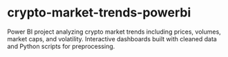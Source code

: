 # crypto-market-trends-powerbi
Power BI project analyzing crypto market trends including prices, volumes, market caps, and volatility. Interactive dashboards built with cleaned data and Python scripts for preprocessing.
